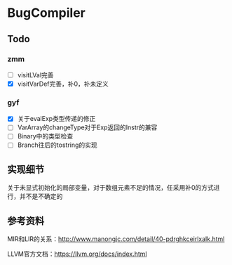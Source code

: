 # BugCompiler

## Todo

### zmm

- [ ] visitLVal完善
- [x] visitVarDef完善，补0，补未定义
### gyf
- [x] 关于evalExp类型传递的修正
- [ ] VarArray的changeType对于Exp返回的Instr的兼容
- [ ] Binary中的类型检查
- [ ] Branch往后的tostring的实现

## 实现细节
关于未显式初始化的局部变量，对于数组元素不足的情况，任采用补0的方式进行，并不是不确定的

## 参考资料
MIR和LIR的关系：http://www.manongjc.com/detail/40-pdrghkceirlxalk.html

LLVM官方文档：https://llvm.org/docs/index.html
